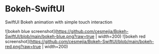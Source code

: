 # Bokeh-SwiftUI
SwiftUI Bokeh animation with simple touch interaction

![bokeh blue screenshot](https://github.com/cesmejia/Bokeh-SwiftUI/blob/main/bokeh-blue.png?raw=true | width=200)
![bokeh red screenshot](https://github.com/cesmejia/Bokeh-SwiftUI/blob/main/bokeh-red.png?raw=true | width=200)
